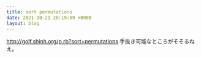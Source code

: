 ```yaml
---
title: sort permutations
date: 2021-10-21 20:19:59 +0900
layout: blog
---
```


http://golf.shinh.org/p.rb?sort+permutations
手抜き可能なところがそそるねえ。
